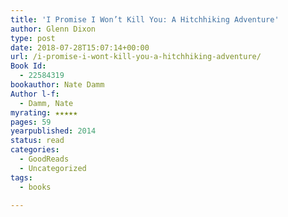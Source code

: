 ```yaml
---
title: 'I Promise I Won’t Kill You: A Hitchhiking Adventure'
author: Glenn Dixon
type: post
date: 2018-07-28T15:07:14+00:00
url: /i-promise-i-wont-kill-you-a-hitchhiking-adventure/
Book Id:
  - 22584319
bookauthor: Nate Damm
Author l-f:
  - Damm, Nate
myrating: ★★★★★
pages: 59
yearpublished: 2014
status: read
categories:
  - GoodReads
  - Uncategorized
tags:
  - books

---
```

